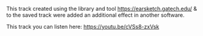 This track created using the library and tool https://earsketch.gatech.edu/
& to the saved track were added an additional effect in another software.

This track you can listen here:
https://youtu.be/cVSs8-zxVsk
